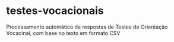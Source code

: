 # testes-vocacionais
 Processamento automático de respostas de Testes de Orientação Vocacinal, com base no texto em formato CSV
